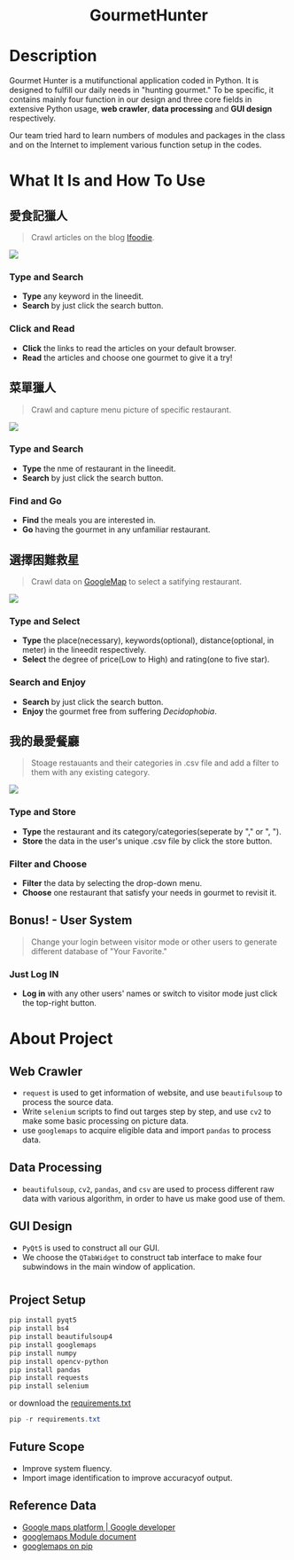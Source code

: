 <h1 align="center"><b>GourmetHunter</b></h1>

# **Description**
Gourmet Hunter is a mutifunctional application coded in Python. It is designed to fulfill our daily needs in "hunting gourmet." To be specific, it contains mainly four function in our design and three core fields in extensive Python usage, **web crawler**, **data processing** and **GUI design** respectively. 

Our team tried hard to learn numbers of modules and packages in the class and on the Internet to implement various function setup in the codes.

# **What It Is and How To Use**
## **愛食記獵人**
> Crawl articles on the blog [Ifoodie](https://ifoodie.tw/).

![](./readme_item/blog.gif)
### **Type and Search**
* **Type** any keyword in the lineedit.
* **Search** by just click the search button.
### **Click and Read**
* **Click** the links to read the articles on your default browser.
* **Read** the articles and choose one gourmet to give it a try!

## **菜單獵人**
> Crawl and capture menu picture of specific restaurant.

![](./readme_item/menu.gif)
### **Type and Search**
* **Type** the nme of restaurant in the lineedit.
* **Search** by just click the search button.
### **Find and Go**
* **Find** the meals you are interested in.
* **Go** having the gourmet in any unfamiliar restaurant.

## **選擇困難救星**
> Crawl data on [GoogleMap](https://www.google.com.tw/maps/) to select a satifying restaurant.

![](./readme_item/random.gif)
### **Type and Select**
* **Type** the place(necessary), keywords(optional), distance(optional, in meter) in the lineedit respectively.
* **Select** the degree of price(Low to High) and rating(one to five star).
### **Search and Enjoy**
* **Search** by just click the search button.
* **Enjoy** the gourmet free from suffering *Decidophobia*.

## **我的最愛餐廳**
> Stoage restauants and their categories in .csv file and add a filter to them with any existing category.

![](./readme_item/favorite.gif)
### **Type and Store**
* **Type** the restaurant and its category/categories(seperate by "," or ", ").
* **Store** the data in the user's unique .csv file by click the store button.
### **Filter and Choose**
* **Filter** the data by selecting the drop-down menu.
* **Choose** one restaurant that satisfy your needs in gourmet to revisit it.

## Bonus! - **User System**
> Change your login between visitor mode or other users to generate different database of "Your Favorite."
### **Just Log IN**
* **Log in** with any other users' names or switch to visitor mode just click the top-right button.

# **About Project**
## **Web Crawler**
* `request` is used to get information of website, and use `beautifulsoup` to process the source data.
* Write `selenium` scripts to find out targes step by step, and use `cv2` to make some basic processing on picture data.
* use `googlemaps` to acquire eligible data and import `pandas` to process data.
## **Data Processing**
* `beautifulsoup`, `cv2`, `pandas`, and `csv` are used to process different raw data with various algorithm, in order to have us make good use of them.
## **GUI Design**
* `PyQt5` is used to construct all our GUI.
* We choose the `QTabWidget` to construct tab interface to make four subwindows in the main window of application.

#
## **Project Setup**
```powershell
pip install pyqt5
pip install bs4
pip install beautifulsoup4
pip install googlemaps
pip install numpy
pip install opencv-python
pip install pandas
pip install requests
pip install selenium
```
or download the [requirements.txt](./requirements.txt)
```powershell
pip -r requirements.txt
```
## **Future Scope**
* Improve system fluency.
* Import image identification to improve accuracyof output.
## **Reference Data**
* [Google maps platform | Google developer](https://developers.google.com/maps/documentation)
* [googlemaps Module document](https://googlemaps.github.io/google-maps-services-python/docs/index.html)
* [googlemaps on pip](https://pypi.org/project/googlemaps/)
